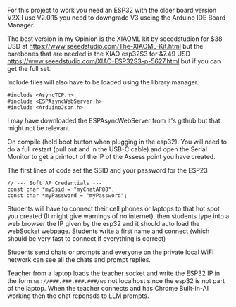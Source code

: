 
For this project to work you need an ESP32 with the older board version V2X  I use V2.0.15 you need to downgrade V3 useing the Arduino IDE Board Manager.

The best version in my Opinion is the XIAOML kit by seeedstudion for $38 USD at https://www.seeedstudio.com/The-XIAOML-Kit.html but the barebones that are needed is the XIAO esp32S3 for &7.49 USD https://www.seeedstudio.com/XIAO-ESP32S3-p-5627.html but if you can get the full set.


Include files will also have to be loaded using the library manager. 

```
#include <AsyncTCP.h>
#include <ESPAsyncWebServer.h>
#include <ArduinoJson.h>
```
I may have downloaded the ESPAsyncWebServer from it's github but that might not be relevant.

On compile (hold boot button when plugging in the esp32). You will need to do a full restart (pull out and in the USB-C cable) and open the Serial Monitor to get a printout of the IP of the Assess point you have created. 


The first lines of code set the SSID and your password for the ESP23

```
// --- Soft AP Credentials ---
const char *mySsid = "myChatAP88";
const char *myPassword = "myPassword";
```
Students will have to connect their cell phones or laptops to that hot spot you created (It might give warnings of no internet). then students type into a web browser the IP given by the esp32 and it should auto load the webSocket webpage. Students write a first name and connect (which should be very fast to connect if everything is correct)

Students send chats or prompts and everyone on the private local WiFi network can see all the chats and prompt replies.


Teacher from a laptop loads the teacher socket and write the ESP32 IP in the form ```ws://###.###.###.###/ws``` not localhost since the esp32 is not part of the laptop. When the teacher connects and has Chrome Built-in-AI working then the chat reponsds to LLM prompts.






